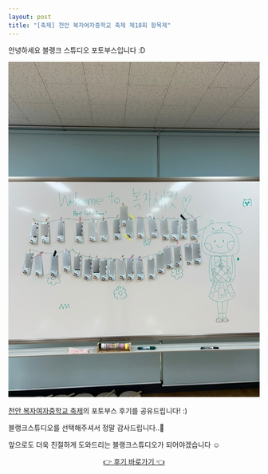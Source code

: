 ```yaml
---
layout: post
title: "[축제] 천안 복자여자중학교 축제 제18회 항목제"
---
```



안녕하세요 블랭크 스튜디오 포토부스입니다 :D

![blank](./post_images/20231206.jpg)

<a href="https://blog.naver.com/blank_studio_/223268890933" target="_blank">천안 복자여자중학교 축제</a>의 포토부스 후기를 공유드립니다! :)

블랭크스튜디오를 선택해주셔서 정말 감사드립니다..🖤

앞으로도 더욱 친절하게 도와드리는 블랭크스튜디오가 되어야겠습니다 ☺
   
   
<center><a href="https://blog.naver.com/blank_studio_/223268890933" target="_blank">👉 후기 바로가기 👈</a></center>